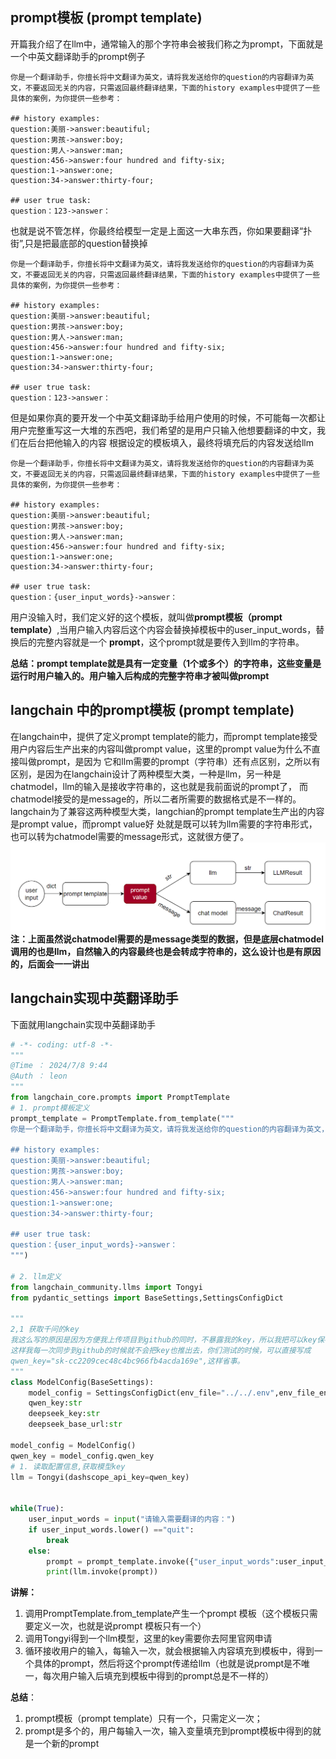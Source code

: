 ## prompt模板 (prompt template)
开篇我介绍了在llm中，通常输入的那个字符串会被我们称之为prompt，下面就是一个中英文翻译助手的prompt例子
```shell
你是一个翻译助手，你擅长将中文翻译为英文，请将我发送给你的question的内容翻译为英文，不要返回无关的内容，只需返回最终翻译结果，下面的history examples中提供了一些具体的案例，为你提供一些参考：

## history examples:
question:美丽->answer:beautiful;
question:男孩->answer:boy;
question:男人->answer:man;
question:456->answer:four hundred and fifty-six;
question:1->answer:one;
question:34->answer:thirty-four;

## user true task:
question：123->answer：
```
也就是说不管怎样，你最终给模型一定是上面这一大串东西，你如果要翻译“扑街”,只是把最底部的question替换掉
```shell
你是一个翻译助手，你擅长将中文翻译为英文，请将我发送给你的question的内容翻译为英文，不要返回无关的内容，只需返回最终翻译结果，下面的history examples中提供了一些具体的案例，为你提供一些参考：

## history examples:
question:美丽->answer:beautiful;
question:男孩->answer:boy;
question:男人->answer:man;
question:456->answer:four hundred and fifty-six;
question:1->answer:one;
question:34->answer:thirty-four;

## user true task:
question：123->answer：
```
但是如果你真的要开发一个中英文翻译助手给用户使用的时候，不可能每一次都让用户完整重写这一大堆的东西吧，我们希望的是用户只输入他想要翻译的中文，我们在后台把他输入的内容
根据设定的模板填入，最终将填充后的内容发送给llm
```shell
你是一个翻译助手，你擅长将中文翻译为英文，请将我发送给你的question的内容翻译为英文，不要返回无关的内容，只需返回最终翻译结果，下面的history examples中提供了一些具体的案例，为你提供一些参考：

## history examples:
question:美丽->answer:beautiful;
question:男孩->answer:boy;
question:男人->answer:man;
question:456->answer:four hundred and fifty-six;
question:1->answer:one;
question:34->answer:thirty-four;

## user true task:
question：{user_input_words}->answer：
```
用户没输入时，我们定义好的这个模板，就叫做**prompt模板（prompt template）**,当用户输入内容后这个内容会替换掉模板中的user_input_words，替换后的完整内容就是一个
**prompt**，这个prompt就是要传入到llm的字符串。

**总结：prompt template就是具有一定变量（1个或多个）的字符串，这些变量是运行时用户输入的。用户输入后构成的完整字符串才被叫做prompt**

## langchain 中的prompt模板 (prompt template)
在langchain中，提供了定义prompt template的能力，而prompt template接受用户内容后生产出来的内容叫做prompt value，这里的prompt value为什么不直接叫做prompt，是因为
它和llm需要的prompt（字符串）还有点区别，之所以有区别，是因为在langchain设计了两种模型大类，一种是llm，另一种是chatmodel，llm的输入是接收字符串的，这也就是我前面说的prompt了，
而chatmodel接受的是message的，所以二者所需要的数据格式是不一样的。langchain为了兼容这两种模型大类，langchian的prompt template生产出的内容是prompt value，而prompt value好
处就是既可以转为llm需要的字符串形式，也可以转为chatmodel需要的message形式，这就很方便了。 
![img.png](../img/prompt/prompt2model-1.png)
**注：上面虽然说chatmodel需要的是message类型的数据，但是底层chatmodel调用的也是llm，自然输入的内容最终也是会转成字符串的，这么设计也是有原因的，后面会一一讲出**

## langchain实现中英翻译助手
下面就用langchain实现中英翻译助手
```python
# -*- coding: utf-8 -*-
"""
@Time ： 2024/7/8 9:44
@Auth ： leon
"""
from langchain_core.prompts import PromptTemplate
# 1. prompt模板定义
prompt_template = PromptTemplate.from_template("""
你是一个翻译助手，你擅长将中文翻译为英文，请将我发送给你的question的内容翻译为英文，不要返回无关的内容，只需返回最终翻译结果，下面的history examples中提供了一些具体的案例，为你提供一些参考：

## history examples:
question:美丽->answer:beautiful;
question:男孩->answer:boy;
question:男人->answer:man;
question:456->answer:four hundred and fifty-six;
question:1->answer:one;
question:34->answer:thirty-four;

## user true task:
question：{user_input_words}->answer：
""")

# 2. llm定义
from langchain_community.llms import Tongyi
from pydantic_settings import BaseSettings,SettingsConfigDict

"""
2,1 获取千问的key
我这么写的原因是因为方便我上传项目到github的同时，不暴露我的key，所以我把可以key保存到了最外部的一个.env文件中
这样我每一次同步到github的时候就不会把key也推出去，你们测试的时候，可以直接写成
qwen_key="sk-cc2209cec48c4bc966fb4acda169e",这样省事。
"""
class ModelConfig(BaseSettings):
    model_config = SettingsConfigDict(env_file="../../.env",env_file_encoding="utf-8")
    qwen_key:str
    deepseek_key:str
    deepseek_base_url:str

model_config = ModelConfig()
qwen_key = model_config.qwen_key
# 1. 读取配置信息,获取模型key
llm = Tongyi(dashscope_api_key=qwen_key)


while(True):
    user_input_words = input("请输入需要翻译的内容：")
    if user_input_words.lower() =="quit":
        break
    else:
        prompt = prompt_template.invoke({"user_input_words":user_input_words})
        print(llm.invoke(prompt))
```

**讲解：**
1. 调用PromptTemplate.from_template产生一个prompt 模板（这个模板只需要定义一次，也就是说prompt 模板只有一个）
2. 调用Tongyi得到一个llm模型，这里的key需要你去阿里官网申请
3. 循环接收用户的输入，每输入一次，就会根据输入内容填充到模板中，得到一个具体的prompt，然后将这个prompt传递给llm（也就是说prompt是不唯一，每次用户输入后填充到模板中得到的prompt总是不一样的）

**总结**：
1. prompt模板（prompt template）只有一个，只需定义一次；
2. prompt是多个的，用户每输入一次，输入变量填充到prompt模板中得到的就是一个新的prompt
